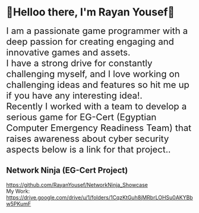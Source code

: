   

# 👋Helloo there, I'm Rayan Yousef👋

<span style="font-size: 24px;">I am a passionate game programmer with a deep passion for creating engaging and innovative games and assets.<br/>
 I have a strong drive for constantly challenging myself, and I love working on challenging ideas and features so hit me up if you have any interesting idea!.<br/>
 Recently I worked with a team to develop a serious game for EG-Cert (Egyptian Computer Emergency Readiness Team) that raises awareness about cyber security aspects below is a link for that project..<br/>
 </span>
 ## Network Ninja (EG-Cert Project)
 https://github.com/RayanYousef/NetworkNinja_Showcase
<br/>
My Work: <br />
https://drive.google.com/drive/u/1/folders/1CqzKtGuh8jMRbrLOHSu0AKYBbw5PKumF

